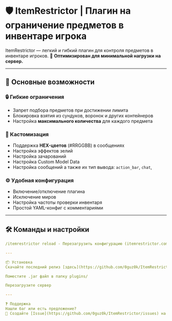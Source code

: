 # 🛡️ ItemRestrictor | Плагин на ограничение предметов в инвентаре игрока

ItemRestrictor — легкий и гибкий плагин для контроля предметов в инвентаре игроков.
🚀 **Оптимизирован для минимальной нагрузки на сервер.**

---

## 🌟 Основные возможности

### 🔒 Гибкие ограничения
- Запрет подбора предметов при достижении лимита
- Блокировка взятия из сундуков, воронок и других контейнеров
- Настройка **максимального количества** для каждого предмета

### 🎨 Кастомизация
- Поддержка **HEX-цветов** (#RRGGBB) в сообщениях
- Настройка эффектов зелий
- Настройка зачарований
- Настройка Custom Model Data
- Настройка сообщений а также их тип вывода: `action_bar`, `chat`,

### ⚙️ Удобная конфигурация
- Включение/отключение плагина
- Исключение миров
- Настройка частоты проверки инвентаря
- Простой YAML-конфиг с комментариями

---

## 🛠️ Команды и настройки
```yaml
/itemrestrictor reload - Перезагрузить конфигурацию (itemrestrictor.command.reload)```

---

📦 Установка
Скачайте последний релиз [здесь](https://github.com/0guz0k/ItemRestrictor/releases)

Поместите .jar файл в папку plugins/

Перезагрузите сервер

---

❓ Поддержка
Нашли баг или есть предложение?
📮 Создайте [Issue](https://github.com/0guz0k/ItemRestrictor/issues) на GitHub!
